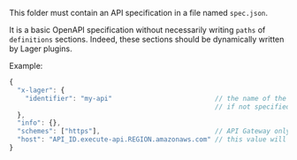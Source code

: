 This folder must contain an API specification in a file named `spec.json`.

It is a basic OpenAPI specification without necessarily writing `paths` of `definitions` sections.
Indeed, these sections should be dynamically written by Lager plugins.

Example:

```javascript
{
  "x-lager": {
    "identifier": "my-api"                          // the name of the API in API Gateway will use this identifier
                                                    // if not specified, the folder name will be used
  },
  "info": {},
  "schemes": ["https"],                             // API Gateway only support https, this value will be generated
  "host": "API_ID.execute-api.REGION.amazonaws.com" // this value will be generated
}
```
